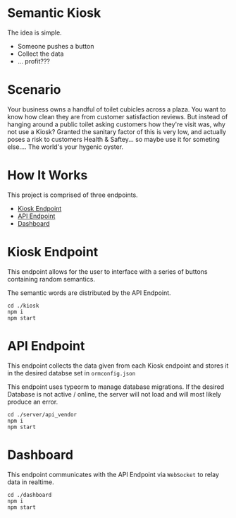 # Semantic Kiosk
The idea is simple.
- Someone pushes a button
- Collect the data
- ... profit???

# Scenario
Your business owns a handful of toilet cubicles across a plaza. You want to know how clean they are from customer satisfaction reviews. But instead of hanging around a public toilet asking customers how they're visit was, why not use a Kiosk? Granted the sanitary factor of this is very low, and actually poses a risk to customers Health & Saftey... so maybe use it for someting else.... The world's your hygenic oyster.

# How It Works
This project is comprised of three endpoints.
- [Kiosk Endpoint](#Kiosk-Endpoint)
- [API Endpoint](#API-Endpoint)
- [Dashboard](#Dashboard)


# Kiosk Endpoint
This endpoint allows for the user to interface with a series of buttons containing random semantics.

The semantic words are distributed by the API Endpoint.

```
cd ./kiosk
npm i
npm start
```

# API Endpoint
This endpoint collects the data given from each Kiosk endpoint and stores it in the desired databse set in `ormconfig.json`

This endpoint uses typeorm to manage database migrations. If the desired Database is not active / online, the server will not load and will most likely produce an error.

```
cd ./server/api_vendor
npm i
npm start
```

# Dashboard
This endpoint communicates with the API Endpoint via `WebSocket` to relay data in realtime.
```
cd ./dashboard
npm i
npm start
```